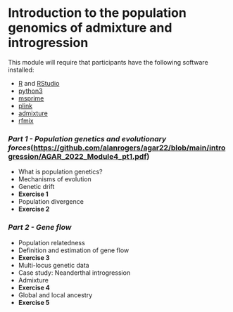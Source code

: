 # Introduction to the population genomics of admixture and introgression

This module will require that participants have the following software installed:
- [R](https://www.r-project.org/) and [RStudio](https://www.rstudio.com/)
- [python3](https://anaconda.org/anaconda/python)
- [msprime](https://anaconda.org/conda-forge/msprime)
- [plink](https://anaconda.org/bioconda/plink)
- [admixture](https://anaconda.org/bioconda/admixture)
- [rfmix](https://anaconda.org/bioconda/rfmix)

### ***Part 1 - Population genetics and evolutionary forces***(https://github.com/alanrogers/agar22/blob/main/introgression/AGAR_2022_Module4_pt1.pdf)
- What is population genetics?
- Mechanisms of evolution
- Genetic drift
- **Exercise 1**
- Population divergence
- **Exercise 2**

### ***Part 2 - Gene flow***
- Population relatedness
- Definition and estimation of gene flow
- **Exercise 3**
- Multi-locus genetic data
- Case study: Neanderthal introgression
- Admixture
- **Exercise 4**
- Global and local ancestry
- **Exercise 5**
